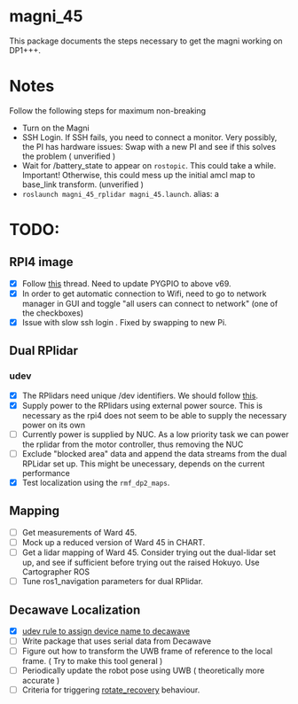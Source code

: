 # magni_45
This package documents the steps necessary to get the magni working on DP1+++.

# Notes
Follow the following steps for maximum non-breaking
- Turn on the Magni
- SSH Login. If SSH fails, you need to connect a monitor. Very possibly, the PI has hardware issues: Swap with a new PI and see if this solves the problem ( unverified )
- Wait for /battery_state to appear on `rostopic`. This could take a while. Important! Otherwise, this could mess up the initial amcl map to base_link transform. (unverified )
- `roslaunch magni_45_rplidar magni_45.launch`. alias: a

# TODO:
## RPI4 image
- [x] Follow [this](https://forum.ubiquityrobotics.com/t/ros-image-on-raspberry-pi-4/326/30) thread. Need to update PYGPIO to above v69.
- [x] In order to get automatic connection to Wifi, need to go to network manager in GUI and toggle "all users can connect to network" (one of the checkboxes)
- [x] Issue with slow ssh login . Fixed by swapping to new Pi. 

## Dual RPlidar
### udev
- [x] The RPlidars need unique /dev identifiers. We should follow [this](https://askubuntu.com/questions/49910/how-to-distinguish-between-identical-usb-to-serial-adapters).
- [x] Supply power to the RPlidars using external power source. This is necessary as the rpi4 does not seem to be able to supply the necessary power on its own
- [ ] Currently power is supplied by NUC. As a low priority task we can power the rplidar from the motor controller, thus removing the NUC 
- [ ] Exclude "blocked area" data and append the data streams from the dual RPLidar set up. This might be unecessary, depends on the current performance
- [x] Test localization using the `rmf_dp2_maps`. 

## Mapping
- [ ] Get measurements of Ward 45.
- [ ] Mock up a reduced version of Ward 45 in CHART.
- [ ] Get a lidar mapping of Ward 45. Consider trying out the dual-lidar set up, and see if sufficient before trying out the raised Hokuyo. Use Cartographer ROS
- [ ] Tune ros1_navigation parameters for dual RPlidar.

## Decawave Localization
- [x] [udev rule to assign device name to decawave](https://github.com/cnboonhan94/magni_45/blob/master/ros1/udev/decawave.rules)
- [ ] Write package that uses serial data from Decawave  
- [ ] Figure out how to transform the UWB frame of reference to the local frame. ( Try to make this tool general )
- [ ] Periodically update the robot pose using UWB ( theoretically more accurate )
- [ ] Criteria for triggering [rotate_recovery](http://wiki.ros.org/rotate_recovery) behaviour.
